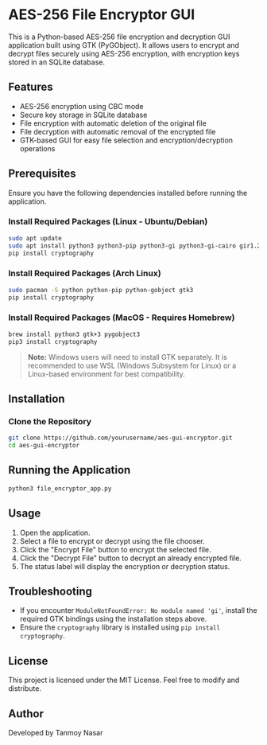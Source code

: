 # AES-256 File Encryptor GUI

This is a Python-based AES-256 file encryption and decryption GUI application built using GTK (PyGObject). It allows users to encrypt and decrypt files securely using AES-256 encryption, with encryption keys stored in an SQLite database.

## Features
- AES-256 encryption using CBC mode
- Secure key storage in SQLite database
- File encryption with automatic deletion of the original file
- File decryption with automatic removal of the encrypted file
- GTK-based GUI for easy file selection and encryption/decryption operations

## Prerequisites
Ensure you have the following dependencies installed before running the application.

### Install Required Packages (Linux - Ubuntu/Debian)
```bash
sudo apt update
sudo apt install python3 python3-pip python3-gi python3-gi-cairo gir1.2-gtk-3.0
pip install cryptography
```

### Install Required Packages (Arch Linux)
```bash
sudo pacman -S python python-pip python-gobject gtk3
pip install cryptography
```

### Install Required Packages (MacOS - Requires Homebrew)
```bash
brew install python3 gtk+3 pygobject3
pip3 install cryptography
```

> **Note:** Windows users will need to install GTK separately. It is recommended to use WSL (Windows Subsystem for Linux) or a Linux-based environment for best compatibility.

## Installation
### Clone the Repository
```bash
git clone https://github.com/yourusername/aes-gui-encryptor.git
cd aes-gui-encryptor
```

## Running the Application
```bash
python3 file_encryptor_app.py
```

## Usage
1. Open the application.
2. Select a file to encrypt or decrypt using the file chooser.
3. Click the "Encrypt File" button to encrypt the selected file.
4. Click the "Decrypt File" button to decrypt an already encrypted file.
5. The status label will display the encryption or decryption status.

## Troubleshooting
- If you encounter `ModuleNotFoundError: No module named 'gi'`, install the required GTK bindings using the installation steps above.
- Ensure the `cryptography` library is installed using `pip install cryptography`.

## License
This project is licensed under the MIT License. Feel free to modify and distribute.

## Author
Developed by Tanmoy Nasar 

